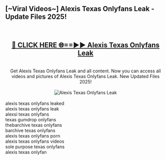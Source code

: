 <h2>[~Viral Videos~] Alexis Texas Onlyfans Leak - Update Files 2025!</h2>
<br>
<div align="center">
<h2><a href="https://betterlinks.top/A2PfLJ" rel="nofollow">🔴 CLICK HERE 🌐==►► Alexis Texas Onlyfans Leak</a></h2>
<br>
Get Alexis Texas Onlyfans Leak and all content. Now you can access all videos and pictures of Alexis Texas Onlyfans Leak. New Updated Files 2025!
<br>
<br>
<a href="https://betterlinks.top/A2PfLJ" rel="nofollow" data-target="animated-image.originalLink"><img src="https://i.ibb.co.com/WyWwxjT/player-gif2.gif" alt="Alexis Texas Onlyfans Leak" style="max-width: 100%; display: inline-block;" data-target="animated-image.originalImage"></a>
</div>
<br>
alexis texas onlyfans leaked<br>
alexis texas onlyfans leak<br>
alexsi texas onlyfans<br>
texas gumdrop onlyfans<br>
thebarchive texas onlyfans<br>
barchive texas onlyfans<br>
alexis texas onlyfans porn<br>
alexis texas onlyfans videos<br>
sole purpose texas onlyfans<br>
alexis texas onlyfan